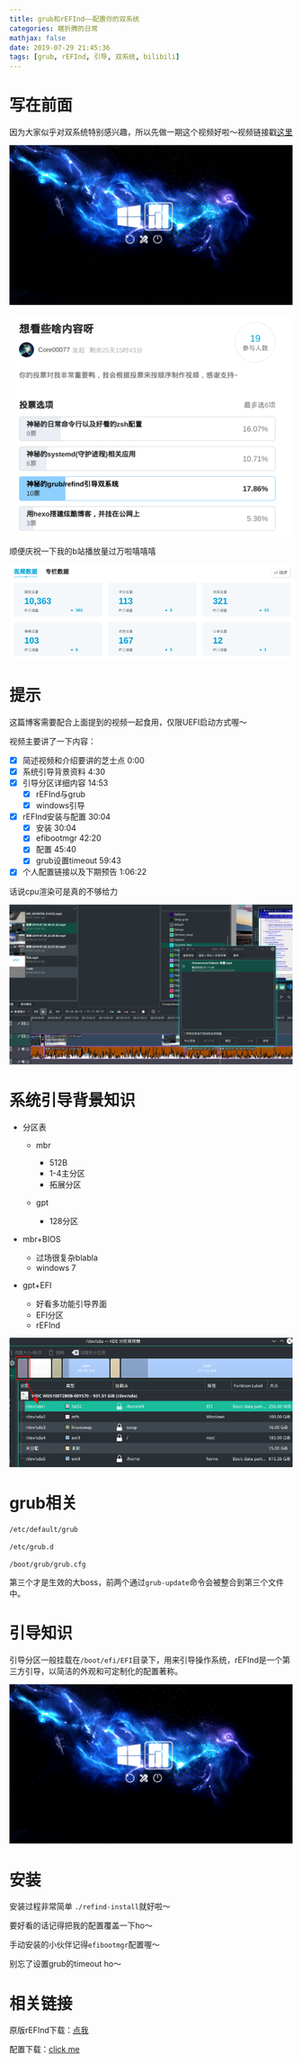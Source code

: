 ```yaml
---
title: grub和rEFInd——配置你的双系统
categories: 瞎折腾的日常
mathjax: false
date: 2019-07-29 21:45:36
tags: [grub, rEFInd, 引导, 双系统, bilibili]
---
```


# 写在前面

因为大家似乎对双系统特别感兴趣，所以先做一期这个视频好啦～视频链接戳[这里](https://www.bilibili.com/video/av61364115/)

![先上图再说](grub&rEFInd_config_your_hybrid_system/rEFInd引导界面.jpg)

![b站小伙伴投票](grub&rEFInd_config_your_hybrid_system/b站小伙伴投票.png)

顺便庆祝一下我的b站播放量过万啦嘻嘻嘻

![播放量破万留恋](grub&rEFInd_config_your_hybrid_system/播放量破万留恋.png)

<!-- more -->

# 提示

这篇博客需要配合上面提到的视频一起食用，仅限UEFI启动方式喔～

视频主要讲了一下内容：

- [x] 简述视频和介绍要讲的芝士点 0:00
- [x] 系统引导背景资料 4:30
- [x] 引导分区详细内容 14:53
  - [x] rEFInd与grub
  - [x] windows引导
- [x] rEFInd安装与配置 30:04
  - [x] 安装 30:04
  - [x] efibootmgr 42:20
  - [x] 配置 45:40
  - [x] grub设置timeout 59:43
- [x] 个人配置链接以及下期预告 1:06:22

话说cpu渲染可是真的不够给力

![](grub&rEFInd_config_your_hybrid_system/1564424097425.png)

# 系统引导背景知识


- 分区表

  - mbr
    - 512B
    - 1-4主分区
    - 拓展分区

  - gpt
    - 128分区

- mbr+BIOS

  - 过场很复杂blabla
  - windows 7

- gpt+EFI

  - 好看多功能引导界面
  - EFI分区
  - rEFInd

![引导分区](grub&rEFInd_config_your_hybrid_system/1564425345912.png)

# grub相关

`/etc/default/grub`

`/etc/grub.d`

`/boot/grub/grub.cfg`

第三个才是生效的大boss，前两个通过`grub-update`命令会被整合到第三个文件中。

# 引导知识

引导分区一般挂载在`/boot/efi/EFI`目录下，用来引导操作系统，rEFInd是一个第三方引导，以简洁的外观和可定制化的配置著称。

![再来一次～](grub&rEFInd_config_your_hybrid_system/rEFInd引导界面.png)

# 安装

安装过程非常简单  `./refind-install`就好啦～

要好看的话记得把我的配置覆盖一下ho～

手动安装的小伙伴记得`efibootmgr`配置喔～

别忘了设置grub的timeout ho～

# 相关链接

原版rEFInd下载：[点我](refind-bin-0.11.4.zip)

配置下载：[click me](refind-theme.zip)